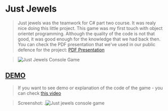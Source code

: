 Just Jewels
===========
> Just jewels was the teamwork for C# part two course.
It was realy nice doing this little project. This game was my first touch with object orientet programming. Although the quality of the code is not that good, it was good enough for the knowledge that we had back then.
You can check the PDF presentation that we've used in our public defence for the project: [PDF Presentation](http://www.d3bg.org/telerikacademy/JewelsPresentation-v3.pdf)

> ![Just Jewels Console Game](http://www.d3bg.org/telerikacademy/githubimages/jewels-banner.jpg)

[DEMO](https://www.youtube.com/watch?v=192J_wJT8wQ)
--------
> If you want to see demo or explanation of the code of the game - you can check [this video](https://www.youtube.com/watch?v=192J_wJT8wQ)


> Screenshot:
>             .![Just jewels console game](http://www.d3bg.org/telerikacademy/githubimages/jewels-banner2.jpg)

